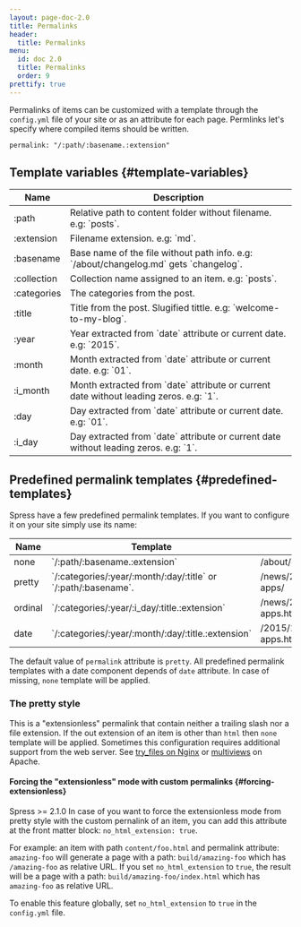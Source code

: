 ```yaml
---
layout: page-doc-2.0
title: Permalinks
header:
  title: Permalinks
menu:
  id: doc 2.0
  title: Permalinks
  order: 9
prettify: true
---
```

Permalinks of items can be customized with a template through the `config.yml` file
of your site or as an attribute for each page. Permlinks let's specify where compiled
items should be written.

```
permalink: "/:path/:basename.:extension"
```

## Template variables {#template-variables}

<table class="table">
    <thead>
        <tr>
            <th class="col-sm-2">Name</th>
            <th>Description</th>
        </tr>
    </thead>
    <tbody>
        <tr>
            <td>:path</td>
            <td markdown="1">
                Relative path to content folder without filename. e.g: `posts`.
            </td>
        </tr>
        <tr>
            <td>:extension</td>
            <td markdown="1">
                Filename extension. e.g: `md`.
            </td>
        </tr>
        <tr>
            <td>:basename</td>
            <td markdown="1">
                Base name of the file without path info. e.g: `/about/changelog.md` gets `changelog`.
            </td>
        </tr>
        <tr>
            <td>:collection</td>
            <td markdown="1">
                Collection name assigned to an item. e.g: `posts`.
            </td>
        </tr>
        <tr>
            <td>:categories</td>
            <td>
                The categories from the post.
            </td>
        </tr>
        <tr>
            <td>:title</td>
            <td markdown="1">
                Title from the post. Slugified tittle. e.g: `welcome-to-my-blog`.
            </td>
        </tr>
        <tr>
            <td>:year</td>
            <td markdown="1">
                Year extracted from `date` attribute or current date. e.g: `2015`.
            </td>
        </tr>
        <tr>
            <td>:month</td>
            <td markdown="1">
                Month extracted from `date` attribute or current date. e.g: `01`.
            </td>
        </tr>
        <tr>
            <td>:i_month</td>
            <td markdown="1">
                Month extracted from `date` attribute or current date without leading zeros. e.g: `1`.
            </td>
        </tr>
        <tr>
            <td>:day</td>
            <td markdown="1">
                Day extracted from `date` attribute or current date. e.g: `01`.
            </td>
        </tr>
        <tr>
            <td>:i_day</td>
            <td markdown="1">
                Day extracted from `date` attribute or current date without leading zeros. e.g: `1`.
            </td>
        </tr>
    </tbody>
</table>

## Predefined permalink templates {#predefined-templates}

Spress have a few predefined permalink templates. If you want to configure it
on your site simply use its name:

<table class="table">
    <thead>
        <tr>
            <th class="col-sm-2">Name</th>
            <th>Template</th>
            <th>Example</th>
        </tr>
    </thead>
    <tbody>
        <tr>
            <td>none</td>
            <td markdown="1">`/:path/:basename.:extension`</td>
            <td>
                /about/changelog.html
            </td>
        </tr>
        <tr>
            <td>pretty</td>
            <td markdown="1">
                `/:categories/:year/:month/:day/:title` or `/:path/:basename`.
            </td>
            <td>
                /news/2015/12/31/new-apps/
            </td>
        </tr>
        <tr>
            <td>ordinal</td>
            <td markdown="1">
                `/:categories/:year/:i_day/:title.:extension`
            </td>
            <td>
                /news/2015/31/new-apps.html
            </td>
        </tr>
        <tr>
            <td>date</td>
            <td markdown="1">
                `/:categories/:year/:month/:day/:title.:extension`
            </td>
            <td>
                /2015/12/31/new-apps.html
            </td>
        </tr>
    </tbody>
</table>

The default value of `permalink` attribute is `pretty`.
All predefined permalink templates with a date component depends of `date` attribute. In case of
missing, `none` template will be applied.

### The pretty style

This is a "extensionless" permalink that contain neither a trailing slash nor a file extension.
If the out extension of an item is other than `html` then `none` template will be applied.
Sometimes this configuration requires additional support from the web server.
See [try_files on Nginx](http://nginx.org/en/docs/http/ngx_http_core_module.html#try_files) or [multiviews](https://httpd.apache.org/docs/current/content-negotiation.html#multiviews) on Apache.

#### Forcing the "extensionless" mode with custom permalinks {#forcing-extensionless}

<span class="label label-success">Spress >= 2.1.0</span> In case of you want to
force the extensionless mode from pretty style with the custom pernalink of an
item, you can add this attribute at the front matter block: `no_html_extension: true`.

For example: an item with path `content/foo.html` and permalink attribute:
`amazing-foo` will generate a page with a path: `build/amazing-foo` which has
`/amazing-foo` as relative URL. If you set `no_html_extension` to `true`, the
result will be a page with a path: `build/amazing-foo/index.html` which has
`amazing-foo` as relative URL.

To enable this feature globally, set `no_html_extension` to `true` in the `config.yml` file.
